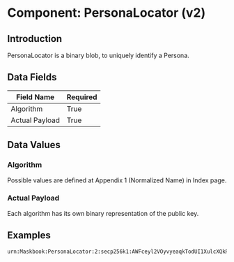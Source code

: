 # Component: PersonaLocator (v2)

## Introduction

PersonaLocator is a binary blob, to uniquely identify a Persona.

## Data Fields

Field Name      | Required
--------------- | --------
Algorithm       | True
Actual Payload  | True

## Data Values

### Algorithm

Possible values are defined at Appendix 1 (Normalized Name) in Index page.

### Actual Payload

Each algorithm has its own binary representation of the public key.

## Examples

```
urn:Maskbook:PersonaLocator:2:secp256k1:AWFceyl2VOyvyeaqkTodUI1XulcXQkRV
```

